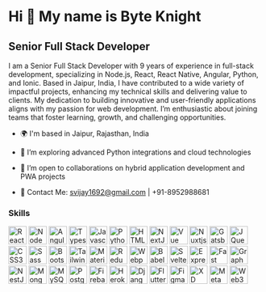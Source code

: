 Hi 👋 My name is Byte Knight
=====================================
Senior Full Stack Developer
---------------------------
I am a Senior Full Stack Developer with 9 years of experience in full-stack development, specializing in Node.js, React, React Native, Angular, Python, and Ionic. Based in Jaipur, India, I have contributed to a wide variety of impactful projects, enhancing my technical skills and delivering value to clients. My dedication to building innovative and user-friendly applications aligns with my passion for web development. I’m enthusiastic about joining teams that foster learning, growth, and challenging opportunities.

<!-- * 🖥️ See my portfolio at [AngleList](http://angel.co/u/Shubh1692) 

* ✉️ You can contact me at [svijay1692@gmail.com](mailto:svijay1692@gmail.com) -->

<!-- * 🚀 I'm currently working on [Siam Makro Public Company Limited](https://www.siammakro.co.th/en/about_history.php) -->

* 🌍 I'm based in Jaipur, Rajasthan, India

* 🧠 I’m exploring advanced Python integrations and cloud technologies

* 🤝 I’m open to collaborations on hybrid application development and PWA projects

*  📧 Contact Me: svijay1692@gmail.com | +91-8952988681

<!--  <a  href="https://www.github.com/Shubh1692"  target="_blank"  rel="noreferrer"><img src="https://img.shields.io/github/followers/Shubh1692?logo=github&style=for-the-badge&color=0891b2&labelColor=1c1917"  /></a> -->
<!-- 
### Socials
<p  align="left">
<a  href="https://www.linkedin.com/in/svijay1692"  target="_blank"  rel="noreferrer"><img  src="https://raw.githubusercontent.com/danielcranney/readme-generator/main/public/icons/socials/linkedin.svg"  width="32"  height="32"  /></a> 
<a  href="https://discord.com/users/Shubh1618#9797"  target="_blank"  rel="noreferrer"><img  src="https://raw.githubusercontent.com/danielcranney/readme-generator/main/public/icons/socials/discord.svg"  width="32"  height="32"  /></a> <a  href="http://www.instagram.com/__.nightcoder.__/"  target="_blank"  rel="noreferrer"><img  src="https://raw.githubusercontent.com/danielcranney/readme-generator/main/public/icons/socials/instagram.svg"  width="32"  height="32"  /></a><a  href="https://www.stackoverflow.com/users/6216242/shubham-vijay-vargiy"  target="_blank"  rel="noreferrer"><img  src="https://raw.githubusercontent.com/danielcranney/readme-generator/main/public/icons/socials/stackoverflow.svg"  width="32"  height="32"  /></a></p>
-->

### Skills

<p  align="left">
<a  href="https://reactjs.org/"  target="_blank"  rel="noreferrer"><img  src="https://raw.githubusercontent.com/danielcranney/readme-generator/main/public/icons/skills/react-colored.svg"  width="36"  height="36"  alt="React"  /></a>
<a  href="https://nodejs.org/en/"  target="_blank"  rel="noreferrer"><img  src="https://raw.githubusercontent.com/danielcranney/readme-generator/main/public/icons/skills/nodejs-colored.svg"  width="36"  height="36"  alt="NodeJS"  /></a>
<a  href="https://angular.io/"  target="_blank"  rel="noreferrer"><img  src="https://raw.githubusercontent.com/danielcranney/readme-generator/main/public/icons/skills/angularjs-colored.svg"  width="36"  height="36"  alt="Angular"  /></a>
<a  href="https://www.typescriptlang.org/"  target="_blank"  rel="noreferrer"><img  src="https://raw.githubusercontent.com/danielcranney/readme-generator/main/public/icons/skills/typescript-colored.svg"  width="36"  height="36"  alt="Typescript"  /></a>
<a  href="https://developer.mozilla.org/en-US/docs/Web/JavaScript"  target="_blank"  rel="noreferrer"><img  src="https://raw.githubusercontent.com/danielcranney/readme-generator/main/public/icons/skills/javascript-colored.svg"  width="36"  height="36"  alt="Javascript"  /></a>
<a  href="https://www.python.org/"  target="_blank"  rel="noreferrer"><img  src="https://raw.githubusercontent.com/danielcranney/readme-generator/main/public/icons/skills/python-colored.svg"  width="36"  height="36"  alt="Python"  /></a>
<a  href="https://developer.mozilla.org/en-US/docs/Glossary/HTML5"  target="_blank"  rel="noreferrer"><img  src="https://raw.githubusercontent.com/danielcranney/readme-generator/main/public/icons/skills/html5-colored.svg"  width="36"  height="36"  alt="HTML5"  /></a>
<a  href="https://nextjs.org/docs"  target="_blank"  rel="noreferrer"><img  src="https://raw.githubusercontent.com/danielcranney/readme-generator/main/public/icons/skills/nextjs-colored.svg"  width="36"  height="36"  alt="NextJs"  /></a>
<a  href="https://vuejs.org/"  target="_blank"  rel="noreferrer"><img  src="https://raw.githubusercontent.com/danielcranney/readme-generator/main/public/icons/skills/vuejs-colored.svg"  width="36"  height="36"  alt="Vue"  /></a>
<a  href="https://nuxtjs.org/"  target="_blank"  rel="noreferrer"><img  src="https://raw.githubusercontent.com/danielcranney/readme-generator/main/public/icons/skills/nuxtjs-colored.svg"  width="36"  height="36"  alt="Nuxtjs"  /></a>
<a  href="https://www.gatsbyjs.com/"  target="_blank"  rel="noreferrer"><img  src="https://raw.githubusercontent.com/danielcranney/readme-generator/main/public/icons/skills/gatsby-colored.svg"  width="36"  height="36"  alt="Gatsby"  /></a>
<a  href="https://jquery.com/"  target="_blank"  rel="noreferrer"><img  src="https://raw.githubusercontent.com/danielcranney/readme-generator/main/public/icons/skills/jquery-colored.svg"  width="36"  height="36"  alt="JQuery"  /></a>
<a  href="https://www.w3.org/TR/CSS/#css"  target="_blank"  rel="noreferrer"><img  src="https://raw.githubusercontent.com/danielcranney/readme-generator/main/public/icons/skills/css3-colored.svg"  width="36"  height="36"  alt="CSS3"  /></a>
<a  href="https://sass-lang.com/"  target="_blank"  rel="noreferrer"><img  src="https://raw.githubusercontent.com/danielcranney/readme-generator/main/public/icons/skills/sass-colored.svg"  width="36"  height="36"  alt="Sass"  /></a>
<a  href="https://getbootstrap.com/"  target="_blank"  rel="noreferrer"><img  src="https://raw.githubusercontent.com/danielcranney/readme-generator/main/public/icons/skills/bootstrap-colored.svg"  width="36"  height="36"  alt="Bootstrap"  /></a>
<a  href="https://tailwindcss.com/"  target="_blank"  rel="noreferrer"><img  src="https://raw.githubusercontent.com/danielcranney/readme-generator/main/public/icons/skills/tailwindcss-colored.svg"  width="36"  height="36"  alt="TailwindCSS"  /></a>
<a  href="https://mui.com/"  target="_blank"  rel="noreferrer"><img  src="https://raw.githubusercontent.com/danielcranney/readme-generator/main/public/icons/skills/materialui-colored.svg"  width="36"  height="36"  alt="Material UI"  /></a>
<a  href="https://redux.js.org/"  target="_blank"  rel="noreferrer"><img  src="https://raw.githubusercontent.com/danielcranney/readme-generator/main/public/icons/skills/redux-colored.svg"  width="36"  height="36"  alt="Redux"  /></a>
<a  href="https://webpack.js.org/"  target="_blank"  rel="noreferrer"><img  src="https://raw.githubusercontent.com/danielcranney/readme-generator/main/public/icons/skills/webpack-colored.svg"  width="36"  height="36"  alt="Webpack"  /></a>
<a  href="https://babeljs.io/"  target="_blank"  rel="noreferrer"><img  src="https://raw.githubusercontent.com/danielcranney/readme-generator/main/public/icons/skills/babel-colored.svg"  width="36"  height="36"  alt="Babel"  /></a>
<a  href="https://svelte.dev/"  target="_blank"  rel="noreferrer"><img  src="https://raw.githubusercontent.com/danielcranney/readme-generator/main/public/icons/skills/svelte-colored.svg"  width="36"  height="36"  alt="Svelte"  /></a>
<a  href="https://expressjs.com/"  target="_blank"  rel="noreferrer"><img  src="https://raw.githubusercontent.com/danielcranney/readme-generator/main/public/icons/skills/express-colored.svg"  width="36"  height="36"  alt="Express"  /></a>
<a  href="https://fastapi.tiangolo.com/"  target="_blank"  rel="noreferrer"><img  src="https://raw.githubusercontent.com/danielcranney/readme-generator/main/public/icons/skills/fastapi-colored.svg"  width="36"  height="36"  alt="Fast API"  /></a>
<a  href="https://graphql.org/"  target="_blank"  rel="noreferrer"><img  src="https://raw.githubusercontent.com/danielcranney/readme-generator/main/public/icons/skills/graphql-colored.svg"  width="36"  height="36"  alt="GraphQL"  /></a>
<a  href="https://docs.nestjs.com/"  target="_blank"  rel="noreferrer"><img  src="https://raw.githubusercontent.com/danielcranney/readme-generator/main/public/icons/skills/nestjs-colored.svg"  width="36"  height="36"  alt="NestJS"  /></a>
<a  href="https://www.mongodb.com/"  target="_blank"  rel="noreferrer"><img  src="https://raw.githubusercontent.com/danielcranney/readme-generator/main/public/icons/skills/mongodb-colored.svg"  width="36"  height="36"  alt="MongoDB"  /></a>
<a  href="https://www.mysql.com/"  target="_blank"  rel="noreferrer"><img  src="https://raw.githubusercontent.com/danielcranney/readme-generator/main/public/icons/skills/mysql-colored.svg"  width="36"  height="36"  alt="MySQL"  /></a>
<a  href="https://www.postgresql.org/"  target="_blank"  rel="noreferrer"><img  src="https://raw.githubusercontent.com/danielcranney/readme-generator/main/public/icons/skills/postgresql-colored.svg"  width="36"  height="36"  alt="PostgreSQL"  /></a>
<a  href="https://firebase.google.com/"  target="_blank"  rel="noreferrer"><img  src="https://raw.githubusercontent.com/danielcranney/readme-generator/main/public/icons/skills/firebase-colored.svg"  width="36"  height="36"  alt="Firebase"  /></a>
<a  href="https://www.heroku.com/"  target="_blank"  rel="noreferrer"><img  src="https://raw.githubusercontent.com/danielcranney/readme-generator/main/public/icons/skills/heroku-colored.svg"  width="36"  height="36"  alt="Heroku"  /></a>
<a  href="https://www.djangoproject.com/"  target="_blank"  rel="noreferrer"><img  src="https://raw.githubusercontent.com/danielcranney/readme-generator/main/public/icons/skills/django-colored.svg"  width="36"  height="36"  alt="Django"  /></a>
<a  href="https://flutter.dev/"  target="_blank"  rel="noreferrer"><img  src="https://raw.githubusercontent.com/danielcranney/readme-generator/main/public/icons/skills/flutter-colored.svg"  width="36"  height="36"  alt="Flutter"  /></a>
<a  href="https://www.figma.com/"  target="_blank"  rel="noreferrer"><img  src="https://raw.githubusercontent.com/danielcranney/readme-generator/main/public/icons/skills/figma-colored.svg"  width="36"  height="36"  alt="Figma"  /></a>
<a  href="https://www.adobe.com/uk/products/xd.html"  target="_blank"  rel="noreferrer"><img  src="https://raw.githubusercontent.com/danielcranney/readme-generator/main/public/icons/skills/xd-colored.svg"  width="36"  height="36"  alt="XD"  /></a>
<a  href="https://metamask.io/"  target="_blank"  rel="noreferrer"><img  src="https://raw.githubusercontent.com/danielcranney/readme-generator/main/public/icons/skills/metamask-colored.svg"  width="36"  height="36"  alt="MetaMask"  /></a>
<a  href="https://web3js.readthedocs.io/en/v1.7.1/#"  target="_blank"  rel="noreferrer"><img  src="https://raw.githubusercontent.com/danielcranney/readme-generator/main/public/icons/skills/web3js-colored.svg"  width="36"  height="36"  alt="Web3Js"  /></a>
</p>

<!-- 
### Badges
<b>My GitHub Stats</b>

<a href="http://www.github.com/Shubh1692"><img  src="https://github-readme-stats.vercel.app/api?username=Shubh1692&show_icons=true&hide=&count_private=true&title_color=0891b2&text_color=ffffff&icon_color=0891b2&bg_color=1c1917&hide_border=true&show_icons=true"  alt="Shubh1692's GitHub stats"  /></a><a href="http://www.github.com/Shubh1692"><img src="https://github-readme-streak-stats.herokuapp.com/?user=Shubh1692&stroke=ffffff&background=1c1917&ring=0891b2&fire=0891b2&currStreakNum=ffffff&currStreakLabel=0891b2&sideNums=ffffff&sideLabels=ffffff&dates=ffffff&hide_border=true"  /></a>
<a href="http://www.github.com/Shubh1692"><img  src="https://activity-graph.herokuapp.com/graph?username=Shubh1692&bg_color=1c1917&color=ffffff&line=0891b2&point=ffffff&area_color=1c1917&area=true&hide_border=true&custom_title=GitHub%20Commits%20Graph"  alt="GitHub Commits Graph"  /></a><a  href="https://github.com/Shubh1692"  align="left"><img  src="https://github-readme-stats.vercel.app/api/top-langs/?username=Shubh1692&langs_count=10&title_color=0891b2&text_color=ffffff&icon_color=0891b2&bg_color=1c1917&hide_border=true&locale=en&custom_title=Top%20%Languages"  alt="Top Languages"  /></a>
### Support Me
<a href="https://www.buymeacoffee.com/svijay1692"><img  src="https://cdn.buymeacoffee.com/buttons/v2/default-yellow.png"  width="200"/></a> -->
